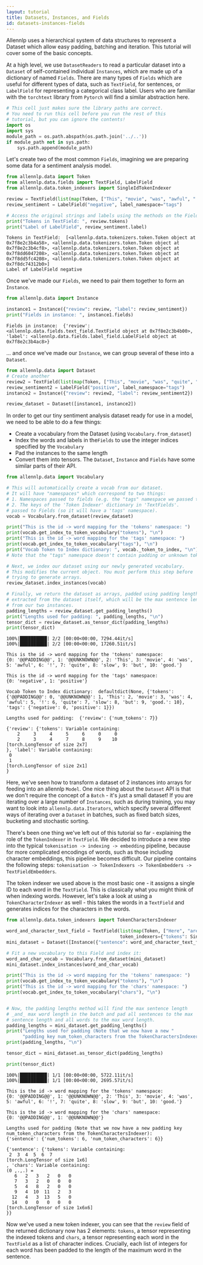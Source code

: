 ```yaml
---
layout: tutorial
title: Datasets, Instances, and Fields
id: datasets-instances-fields
---
```


Allennlp uses a hierarchical system of data structures to represent a Dataset which allow easy padding, batching and iteration. This tutorial will cover some of the basic concepts.


At a high level, we use `DatasetReaders` to read a particular dataset into a `Dataset` of self-contained individual `Instances`, 
which are made up of a dictionary of named `Fields`. There are many types of `Fields` which are useful for different types of data, such as `TextField`, for sentences, or `LabelField` for representing a categorical class label. Users who are familiar with the `torchtext` library from `Pytorch` will find a similar abstraction here. 




```python
# This cell just makes sure the library paths are correct. 
# You need to run this cell before you run the rest of this
# tutorial, but you can ignore the contents!
import os
import sys
module_path = os.path.abspath(os.path.join('../..'))
if module_path not in sys.path:
    sys.path.append(module_path)
```

Let's create two of the most common `Fields`, imagining we are preparing some data for a sentiment analysis model. 


```python
from allennlp.data import Token
from allennlp.data.fields import TextField, LabelField
from allennlp.data.token_indexers import SingleIdTokenIndexer

review = TextField(list(map(Token, ["This", "movie", "was", "awful", "!"])), token_indexers={"tokens": SingleIdTokenIndexer()})
review_sentiment = LabelField("negative", label_namespace="tags")

# Access the original strings and labels using the methods on the Fields.
print("Tokens in TextField: ", review.tokens)
print("Label of LabelField", review_sentiment.label)
```

    Tokens in TextField:  [<allennlp.data.tokenizers.token.Token object at 0x7f8e2c3b4a58>, <allennlp.data.tokenizers.token.Token object at 0x7f8e2c3b4cf8>, <allennlp.data.tokenizers.token.Token object at 0x7f8dd6047208>, <allennlp.data.tokenizers.token.Token object at 0x7f8dd5fc4208>, <allennlp.data.tokenizers.token.Token object at 0x7f8dc74312b0>]
    Label of LabelField negative


Once we've made our `Fields`, we need to pair them together to form an `Instance`. 


```python
from allennlp.data import Instance

instance1 = Instance({"review": review, "label": review_sentiment})
print("Fields in instance: ", instance1.fields)
```

    Fields in instance:  {'review': <allennlp.data.fields.text_field.TextField object at 0x7f8e2c3b4b00>, 'label': <allennlp.data.fields.label_field.LabelField object at 0x7f8e2c3b4ac8>}


... and once we've made our `Instance`, we can group several of these into a `Dataset`.


```python
from allennlp.data import Dataset
# Create another 
review2 = TextField(list(map(Token, ["This", "movie", "was", "quite", "slow", "but", "good" "."])), token_indexers={"tokens": SingleIdTokenIndexer()})
review_sentiment2 = LabelField("positive", label_namespace="tags")
instance2 = Instance({"review": review2, "label": review_sentiment2})

review_dataset = Dataset([instance1, instance2])
```

In order to get our tiny sentiment analysis dataset ready for use in a model, we need to be able to do a few things: 
- Create a vocabulary from the Dataset (using `Vocabulary.from_dataset`)
- Index the words and labels in the`Fields` to use the integer indices specified by the `Vocabulary`
- Pad the instances to the same length
- Convert them into tensors.
The `Dataset`, `Instance` and `Fields` have some similar parts of their API. 


```python
from allennlp.data import Vocabulary 

# This will automatically create a vocab from our dataset.
# It will have "namespaces" which correspond to two things:
# 1. Namespaces passed to fields (e.g. the "tags" namespace we passed to our LabelField)
# 2. The keys of the 'Token Indexer' dictionary in 'TextFields'.
# passed to Fields (so it will have a 'tags' namespace).
vocab = Vocabulary.from_dataset(review_dataset)

print("This is the id -> word mapping for the 'tokens' namespace: ")
print(vocab.get_index_to_token_vocabulary("tokens"), "\n")
print("This is the id -> word mapping for the 'tags' namespace: ")
print(vocab.get_index_to_token_vocabulary("tags"), "\n")
print("Vocab Token to Index dictionary: ", vocab._token_to_index, "\n")
# Note that the "tags" namespace doesn't contain padding or unknown tokens.

# Next, we index our dataset using our newly generated vocabulary.
# This modifies the current object. You must perform this step before 
# trying to generate arrays. 
review_dataset.index_instances(vocab)

# Finally, we return the dataset as arrays, padded using padding lengths
# extracted from the dataset itself, which will be the max sentence length
# from our two instances.
padding_lengths = review_dataset.get_padding_lengths()
print("Lengths used for padding: ", padding_lengths, "\n")
tensor_dict = review_dataset.as_tensor_dict(padding_lengths)
print(tensor_dict)
```

    100%|██████████| 2/2 [00:00<00:00, 7294.44it/s]
    100%|██████████| 2/2 [00:00<00:00, 17260.51it/s]

    This is the id -> word mapping for the 'tokens' namespace: 
    {0: '@@PADDING@@', 1: '@@UNKNOWN@@', 2: 'This', 3: 'movie', 4: 'was', 5: 'awful', 6: '!', 7: 'quite', 8: 'slow', 9: 'but', 10: 'good.'} 
    
    This is the id -> word mapping for the 'tags' namespace: 
    {0: 'negative', 1: 'positive'} 
    
    Vocab Token to Index dictionary:  defaultdict(None, {'tokens': {'@@PADDING@@': 0, '@@UNKNOWN@@': 1, 'This': 2, 'movie': 3, 'was': 4, 'awful': 5, '!': 6, 'quite': 7, 'slow': 8, 'but': 9, 'good.': 10}, 'tags': {'negative': 0, 'positive': 1}}) 
    
    Lengths used for padding:  {'review': {'num_tokens': 7}} 
    
    {'review': {'tokens': Variable containing:
        2     3     4     5     6     0     0
        2     3     4     7     8     9    10
    [torch.LongTensor of size 2x7]
    }, 'label': Variable containing:
     0
     1
    [torch.LongTensor of size 2x1]
    }


    


Here, we've seen how to transform a dataset of 2 instances into arrays for feeding into an allennlp `Model`. One nice thing about the `Dataset` API is that we don't require the concept of a `Batch` - it's just a small dataset! If you are iterating over a large number of `Instances`, such as during training, you may want to look into `allennlp.data.Iterators`, which specify several different ways of iterating over a `Dataset` in batches, such as fixed batch sizes, bucketing and stochastic sorting. 

There's been one thing we've left out of this tutorial so far - explaining the role of the `TokenIndexer` in `TextField`. We decided to introduce a new step into the typical `tokenisation -> indexing -> embedding` pipeline, because for more complicated encodings of words, such as those including character embeddings, this pipeline becomes difficult. Our pipeline contains the following steps: `tokenisation -> TokenIndexers -> TokenEmbedders -> TextFieldEmbedders`. 

The token indexer we used above is the most basic one - it assigns a single ID to each word in the `TextField`. This is classically what you might think of when indexing words. 
However, let's take a look at using a `TokenCharacterIndexer` as well - this takes the words in a `TextField` and generates indices for the characters in the words.




```python
from allennlp.data.token_indexers import TokenCharactersIndexer

word_and_character_text_field = TextField(list(map(Token, ["Here", "are", "some", "longer", "words", "."])), 
                                          token_indexers={"tokens": SingleIdTokenIndexer(), "chars": TokenCharactersIndexer()})
mini_dataset = Dataset([Instance({"sentence": word_and_character_text_field})])

# Fit a new vocabulary to this Field and index it:
word_and_char_vocab = Vocabulary.from_dataset(mini_dataset)
mini_dataset.index_instances(word_and_char_vocab)

print("This is the id -> word mapping for the 'tokens' namespace: ")
print(vocab.get_index_to_token_vocabulary("tokens"), "\n")
print("This is the id -> word mapping for the 'chars' namespace: ")
print(vocab.get_index_to_token_vocabulary("chars"), "\n")


# Now, the padding lengths method will find the max sentence length 
# _and_ max word length in the batch and pad all sentences to the max
# sentence length and all words to the max word length.
padding_lengths = mini_dataset.get_padding_lengths()
print("Lengths used for padding (Note that we now have a new "
      "padding key num_token_characters from the TokenCharactersIndexer): ")
print(padding_lengths, "\n")

tensor_dict = mini_dataset.as_tensor_dict(padding_lengths)

print(tensor_dict)
```

    100%|██████████| 1/1 [00:00<00:00, 5722.11it/s]
    100%|██████████| 1/1 [00:00<00:00, 2695.57it/s]

    This is the id -> word mapping for the 'tokens' namespace: 
    {0: '@@PADDING@@', 1: '@@UNKNOWN@@', 2: 'This', 3: 'movie', 4: 'was', 5: 'awful', 6: '!', 7: 'quite', 8: 'slow', 9: 'but', 10: 'good.'} 
    
    This is the id -> word mapping for the 'chars' namespace: 
    {0: '@@PADDING@@', 1: '@@UNKNOWN@@'} 
    
    Lengths used for padding (Note that we now have a new padding key num_token_characters from the TokenCharactersIndexer): 
    {'sentence': {'num_tokens': 6, 'num_token_characters': 6}} 
    
    {'sentence': {'tokens': Variable containing:
     2  3  4  5  6  7
    [torch.LongTensor of size 1x6]
    , 'chars': Variable containing:
    (0 ,.,.) = 
       6   2   3   2   0   0
       7   3   2   0   0   0
       5   4   8   2   0   0
       9   4  10  11   2   3
      12   4   3  13   5   0
      14   0   0   0   0   0
    [torch.LongTensor of size 1x6x6]
    }}


    


Now we've used a new token indexer, you can see that the `review` field of the returned dictionary now has 2 elements: `tokens`, a tensor representing the indexed tokens and `chars`, a tensor representing each word in the `TextField` as a list of character indices. Crucially, each list of integers for each word has been padded to the length of the maximum word in the sentence. 
